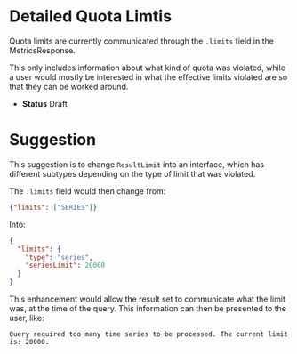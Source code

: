 # Detailed Quota Limtis

Quota limits are currently communicated through the `.limits` field in the MetricsResponse.

This only includes information about what kind of quota was violated, while a user would mostly
be interested in what the effective limits violated are so that they can be worked around.

* **Status** Draft

# Suggestion

This suggestion is to change `ResultLimit` into an interface, which has different subtypes depending on the type of limit that was violated.

The `.limits` field would then change from:
```json
{"limits": ["SERIES"]}
```

Into:

```json
{
  "limits": {
    "type": "series",
    "seriesLimit": 20000
  }
}
```

This enhancement would allow the result set to communicate what the limit was, at the time of the query. This information can then be presented to the user, like:

```
Query required too many time series to be processed. The current limit is: 20000.
```
